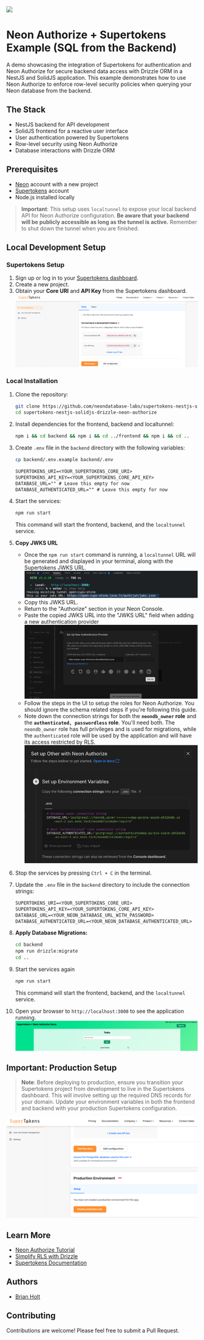 <img width="250px" src="https://neon.tech/brand/neon-logo-dark-color.svg" />

# Neon Authorize + Supertokens Example (SQL from the Backend)

A demo showcasing the integration of Supertokens for authentication and Neon Authorize for secure backend data access with Drizzle ORM in a NestJS and SolidJS application. This example demonstrates how to use Neon Authorize to enforce row-level security policies when querying your Neon database from the backend.

## The Stack

- NestJS backend for API development
- SolidJS frontend for a reactive user interface
- User authentication powered by Supertokens
- Row-level security using Neon Authorize
- Database interactions with Drizzle ORM

## Prerequisites

- [Neon](https://neon.tech) account with a new project
- [Supertokens](https://supertokens.com) account
- Node.js installed locally

> **Important**: This setup uses `localtunnel` to expose your local backend API for Neon Authorize configuration. **Be aware that your backend will be publicly accessible as long as the tunnel is active.** Remember to shut down the tunnel when you are finished.

## Local Development Setup

### Supertokens Setup

1. Sign up or log in to your [Supertokens dashboard](https://supertokens.com/dashboard-saas).
2. Create a new project.
3. Obtain your **Core URI** and **API Key** from the Supertokens dashboard.
   ![Supertoken Core URI and API Key](./images/supertokens-core-uri-api-key.png)

### Local Installation

1. Clone the repository:

   ```bash
   git clone https://github.com/neondatabase-labs/supertokens-nestjs-solidjs-drizzle-neon-authorize
   cd supertokens-nestjs-solidjs-drizzle-neon-authorize
   ```

2. Install dependencies for the frontend, backend and localtunnel:

   ```bash
   npm i && cd backend && npm i && cd ../frontend && npm i && cd ..
   ```

3. Create `.env` file in the `backend` directory with the following variables:

   ```bash
   cp backend/.env.example backend/.env
   ```

   ```env
   SUPERTOKENS_URI=<YOUR_SUPERTOKENS_CORE_URI>
   SUPERTOKENS_API_KEY=<YOUR_SUPERTOKENS_CORE_API_KEY>
   DATABASE_URL="" # Leave this empty for now
   DATABASE_AUTHENTICATED_URL="" # Leave this empty for now
   ```

4. Start the services:

   ```bash
   npm run start
   ```

   This command will start the frontend, backend, and the `localtunnel` service.

5. **Copy JWKS URL**

   - Once the `npm run start` command is running, a `localtunnel` URL will be generated and displayed in your terminal, along with the Supertokens JWKS URL.
     ![Localtunnel JWKS URL](./images/localtunnel-jwks-url.png)
   - Copy this JWKS URL.
   - Return to the "Authorize" section in your Neon Console.
   - Paste the copied JWKS URL into the "JWKS URL" field when adding a new authentication provider
     ![Neon Authorize JWKS URL](./images/neon-authorize-jwks-url.png)
   - Follow the steps in the UI to setup the roles for Neon Authorize. You should ignore the schema related steps if you're following this guide.
   - Note down the connection strings for both the **`neondb_owner` role** and the **`authenticated, passwordless` role**. You'll need both. The `neondb_owner` role has full privileges and is used for migrations, while the `authenticated` role will be used by the application and will have its access restricted by RLS.
     ![Neon Authorize Connection Strings](./images/neon-authorize-env-values.png)

6. Stop the services by pressing `Ctrl + C` in the terminal.

7. Update the `.env` file in the `backend` directory to include the connection strings:

   ```env
   SUPERTOKENS_URI=<YOUR_SUPERTOKENS_CORE_URI>
   SUPERTOKENS_API_KEY=<YOUR_SUPERTOKENS_CORE_API_KEY>
   DATABASE_URL=<YOUR_NEON_DATABASE_URL_WITH_PASSWORD>
   DATABASE_AUTHENTICATED_URL=<YOUR_NEON_DATABASE_AUTHENTICATED_URL>
   ```

8. **Apply Database Migrations:**

   ```bash
   cd backend
   npm run drizzle:migrate
   cd ..
   ```

9. Start the services again

   ```bash
   npm run start
   ```

   This command will start the frontend, backend, and the `localtunnel` service.

10. Open your browser to `http://localhost:3000` to see the application running.
    ![Application Screenshot](./images/application-screenshot.png)

## Important: Production Setup

> **Note**: Before deploying to production, ensure you transition your Supertokens project from development to live in the Supertokens dashboard. This will involve setting up the required DNS records for your domain. Update your environment variables in both the frontend and backend with your production Supertokens configuration.

![Supertokens Production Setup](./images/supertokens-production-setup.png)

## Learn More

- [Neon Authorize Tutorial](https://neon.tech/docs/guides/neon-authorize-tutorial)
- [Simplify RLS with Drizzle](https://neon.tech/docs/guides/neon-authorize-drizzle)
- [Supertokens Documentation](https://supertokens.com/docs)

## Authors

- [Brian Holt](https://github.com/btholt)

## Contributing

Contributions are welcome! Please feel free to submit a Pull Request.
